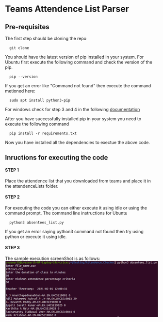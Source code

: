 # Teams Attendence List Parser
## Pre-requisites
The first step should be cloning the repo
```
  git clone 
```
You should have the latest version of pip installed in your system.
For Ubuntu first execute the following command and check the version of the pip.
``` 
  pip --version
```
If you get an error like "Command not found" then execute the command metioned here:
```
  sudo apt install python3-pip
```
For windows check for step 3 and 4 in the following [documentation](https://www.liquidweb.com/kb/install-pip-windows/)

After you have successfully installed pip in your system you need to execute the following command
```
  pip install -r requirements.txt
```
Now you have installed all the dependencies to exectue the above code.

## Inructions for executing the code
#### STEP 1
Place the attendence list that you downloaded from teams and place it in the attendenceLists folder.
#### STEP 2
For executing the code you can either execute it using idle or using the command prompt.
The command line instructions for Ubuntu
```
  python3 absentees_list.py
```
If you get an error saying python3 command not found then try using python or execute it using idle.
#### STEP 3
The sample execution screenShot is as follows:
![Screenshot](Screenshots/execution_output.png)

